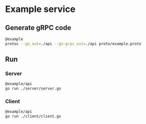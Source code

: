 # Example service

## Generate gRPC code

```sh
@example
protoc --go_out=./api --go-grpc_out=./api proto/example.proto
```

## Run

### Server

```sh
@example/api
go run ./server/server.go
```

### Client

```sh
@example/api
go run ./client/client.go
```
